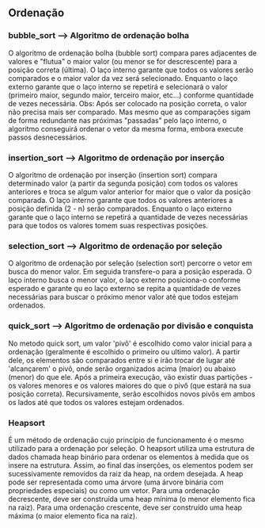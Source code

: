 ## Ordenação

### bubble_sort --> Algoritmo de ordenação bolha
   O algoritmo de ordenação bolha (bubble sort) compara pares adjacentes de valores e "flutua" o maior valor (ou menor se for descrescente) para a posição correta (última). 
   O laço interno garante que todos os valores serão comparados e o maior valor da vez será selecionado. Enquanto o laço externo garante que o laço interno se repetirá e selecionará o valor (primeiro maior, segundo maior, terceiro maior, etc...) conforme quantidade de vezes necessária. 
   Obs: Após ser colocado na posição correta, o valor não precisa mais ser comparado. Mas mesmo que as comparações sigam de forma redundante nas próximas "passadas" pelo laço interno, o algoritmo conseguirá ordenar o vetor da mesma forma, embora execute passos desnecessários.

### insertion_sort --> Algoritmo de ordenação por inserção
   O algoritmo de ordenação por inserção (insertion sort) compara determinado valor (a partir da segunda posição) com todos os valores anteriores e troca se algum valor anterior for maior que o valor da posição comparada.
   O laço interno garante que todos os valores anteriores a posição definida (2 - n) serão comparados. Enquanto o laço externo garante que o laço interno se repetirá a quantidade de vezes necessárias para que todos os valores tomem suas respectivas posições.

### selection_sort --> Algoritmo de ordenação por seleção
   O algoritmo de ordenação por seleção (selection sort) percorre o vetor em busca do menor valor. Em seguida transfere-o para a posição esperada.
   O laço interno busca o menor valor, o laço externo posiciona-o conforme esperado e garante qu eo laço externo se repita a quantidade de vezes necessárias para buscar o próximo menor valor até que todos estejam ordenados.  

### quick_sort --> Algoritmo de ordenação por divisão e conquista 
   No metodo quick sort, um valor 'pivô' é escolhido como valor inicial para a ordenação (geralmente é escolhido o primeiro ou ultimo valor). A partir dele, os elementos são comparados entre si e irão trocar de lugar até 'alcançarem' o pivô, onde serão organizados acima (maior) ou abaixo (menor) do que ele. Após a primeira execução, vão existir duas  partições - os valores menores e os valores maiores do que o pivô (que estará na sua posição correta). Recursivamente, serão escolhidos novos pivôs em ambos os lados até que todos os valores estejam ordenados.
   
### Heapsort 
   É um método de ordenação cujo princípio de funcionamento é o mesmo utilizado para a ordenação por seleção. O heapsort utiliza uma estrutura de dados chamada heap binário para ordenar os elementos à medida que os insere na estrutura. Assim, ao final das inserções, os elementos podem ser sucessivamente removidos da raiz da heap, na ordem desejada.
   A heap pode ser representada como uma árvore (uma árvore binária com propriedades especiais) ou como um vetor. Para uma ordenação decrescente, deve ser construída uma heap mínima (o menor elemento fica na raiz). Para uma ordenação crescente, deve ser construído uma heap máxima (o maior elemento fica na raiz).
